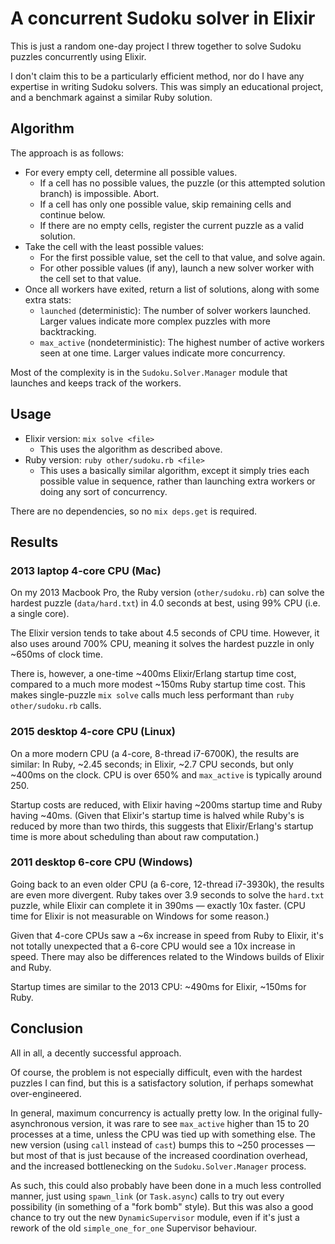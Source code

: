 # A concurrent Sudoku solver in Elixir

This is just a random one-day project I threw together to solve Sudoku puzzles concurrently using Elixir.

I don't claim this to be a particularly efficient method, nor do I have any expertise in writing Sudoku solvers.  This was simply an educational project, and a benchmark against a similar Ruby solution.

## Algorithm

The approach is as follows:

* For every empty cell, determine all possible values.
  * If a cell has no possible values, the puzzle (or this attempted solution branch) is impossible.  Abort.
  * If a cell has only one possible value, skip remaining cells and continue below.
  * If there are no empty cells, register the current puzzle as a valid solution.
* Take the cell with the least possible values:
  * For the first possible value, set the cell to that value, and solve again.
  * For other possible values (if any), launch a new solver worker with the cell set to that value.
* Once all workers have exited, return a list of solutions, along with some extra stats:
  * `launched` (deterministic): The number of solver workers launched.  Larger values indicate more complex puzzles with more backtracking.
  * `max_active` (nondeterministic): The highest number of active workers seen at one time.  Larger values indicate more concurrency.

Most of the complexity is in the `Sudoku.Solver.Manager` module that launches and keeps track of the workers.

## Usage

* Elixir version: `mix solve <file>`
  * This uses the algorithm as described above.
* Ruby version: `ruby other/sudoku.rb <file>`
  * This uses a basically similar algorithm, except it simply tries each possible value in sequence, rather than launching extra workers or doing any sort of concurrency.

There are no dependencies, so no `mix deps.get` is required.

## Results

### 2013 laptop 4-core CPU (Mac)

On my 2013 Macbook Pro, the Ruby version (`other/sudoku.rb`) can solve the hardest puzzle (`data/hard.txt`) in 4.0 seconds at best, using 99% CPU (i.e. a single core).

The Elixir version tends to take about 4.5 seconds of CPU time.  However, it also uses around 700% CPU, meaning it solves the hardest puzzle in only ~650ms of clock time.

There is, however, a one-time ~400ms Elixir/Erlang startup time cost, compared to a much more modest ~150ms Ruby startup time cost.  This makes single-puzzle `mix solve` calls much less performant than `ruby other/sudoku.rb` calls.

### 2015 desktop 4-core CPU (Linux)

On a more modern CPU (a 4-core, 8-thread i7-6700K), the results are similar: In Ruby, ~2.45 seconds; in Elixir, ~2.7 CPU seconds, but only ~400ms on the clock.  CPU is over 650% and `max_active` is typically around 250.

Startup costs are reduced, with Elixir having ~200ms startup time and Ruby having ~40ms.  (Given that Elixir's startup time is halved while Ruby's is reduced by more than two thirds, this suggests that Elixir/Erlang's startup time is more about scheduling than about raw computation.)

### 2011 desktop 6-core CPU (Windows)

Going back to an even older CPU (a 6-core, 12-thread i7-3930k), the results are even more divergent.  Ruby takes over 3.9 seconds to solve the `hard.txt` puzzle, while Elixir can complete it in 390ms — exactly 10x faster.  (CPU time for Elixir is not measurable on Windows for some reason.)

Given that 4-core CPUs saw a ~6x increase in speed from Ruby to Elixir, it's not totally unexpected that a 6-core CPU would see a 10x increase in speed.  There may also be differences related to the Windows builds of Elixir and Ruby.

Startup times are similar to the 2013 CPU: ~490ms for Elixir, ~150ms for Ruby.

## Conclusion

All in all, a decently successful approach.

Of course, the problem is not especially difficult, even with the hardest puzzles I can find, but this is a satisfactory solution, if perhaps somewhat over-engineered.

In general, maximum concurrency is actually pretty low.  In the original fully-asynchronous version, it was rare to see `max_active` higher than 15 to 20 processes at a time, unless the CPU was tied up with something else.  The new version (using `call` instead of `cast`) bumps this to ~250 processes — but most of that is just because of the increased coordination overhead, and the increased bottlenecking on the `Sudoku.Solver.Manager` process.

As such, this could also probably have been done in a much less controlled manner, just using `spawn_link` (or `Task.async`) calls to try out every possibility (in something of a "fork bomb" style).  But this was also a good chance to try out the new `DynamicSupervisor` module, even if it's just a rework of the old `simple_one_for_one` Supervisor behaviour.
